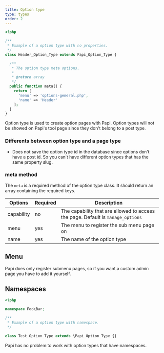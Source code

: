 ```yaml
---
title: Option type
type: types
order: 2
---
```


```php
<?php

/**
 * Example of a option type with no properties.
 */
class Header_Option_Type extends Papi_Option_Type {

  /**
   * The option type meta options.
   *
   * @return array
   */
  public function meta() {
    return [
      'menu' => 'options-general.php',
      'name' => 'Header'
    ];
  }
}
```

Option type is used to create option pages with Papi. Option types will not be showed on Papi's tool page since they don't belong to a post type.

### Differents between option type and a page type

- Does not save the option type id in the database since options don't have a post id. So you can't have different option types that has the same property slug.

### meta method

The `meta` is a required method of the option type class. It should return an array containing the required keys.

Options    | Required | Description
-----------|----------|------------
capability | no       | The capability that are allowed to access the page. Default is `manage_options`
menu       | yes      | The menu to register the sub menu page on
name       | yes      | The name of the option type

## Menu

Papi does only register submenu pages, so if you want a custom admin page you have to add it yourself.

## Namespaces

```php
<?php

namespace Foo\Bar;

/**
 * Example of a option type with namespace.
 */

class Test_Option_Type extends \Papi_Option_Type {}
```

Papi has no problem to work with option types that have namespaces.
